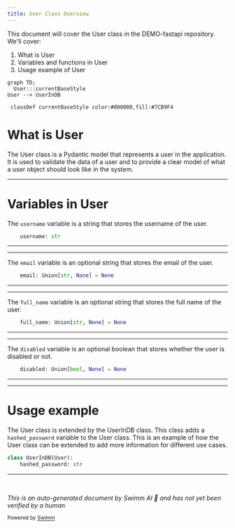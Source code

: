 ```yaml
---
title: User Class Overview
---
```

This document will cover the User class in the DEMO-fastapi repository. We'll cover:

1. What is User
2. Variables and functions in User
3. Usage example of User

```mermaid
graph TD;
  User:::currentBaseStyle
User --> UserInDB

 classDef currentBaseStyle color:#000000,fill:#7CB9F4
```

# What is User

The User class is a Pydantic model that represents a user in the application. It is used to validate the data of a user and to provide a clear model of what a user object should look like in the system.

<SwmSnippet path="/docs_src/security/tutorial003.py" line="35">

---

# Variables in User

The `username` variable is a string that stores the username of the user.

```python
    username: str
```

---

</SwmSnippet>

<SwmSnippet path="/docs_src/security/tutorial003.py" line="36">

---

The `email` variable is an optional string that stores the email of the user.

```python
    email: Union[str, None] = None
```

---

</SwmSnippet>

<SwmSnippet path="/docs_src/security/tutorial003.py" line="37">

---

The `full_name` variable is an optional string that stores the full name of the user.

```python
    full_name: Union[str, None] = None
```

---

</SwmSnippet>

<SwmSnippet path="/docs_src/security/tutorial003.py" line="38">

---

The `disabled` variable is an optional boolean that stores whether the user is disabled or not.

```python
    disabled: Union[bool, None] = None
```

---

</SwmSnippet>

<SwmSnippet path="/docs_src/security/tutorial003.py" line="41">

---

# Usage example

The User class is extended by the UserInDB class. This class adds a `hashed_password` variable to the User class. This is an example of how the User class can be extended to add more information for different use cases.

```python
class UserInDB(User):
    hashed_password: str
```

---

</SwmSnippet>

&nbsp;

*This is an auto-generated document by Swimm AI 🌊 and has not yet been verified by a human*

<SwmMeta version="3.0.0" repo-id="Z2l0aHViJTNBJTNBREVNTy1mYXN0YXBpJTNBJTNBZ2lsYWRuYXZvdA==" repo-name="DEMO-fastapi" doc-type="general-class"><sup>Powered by [Swimm](/)</sup></SwmMeta>
